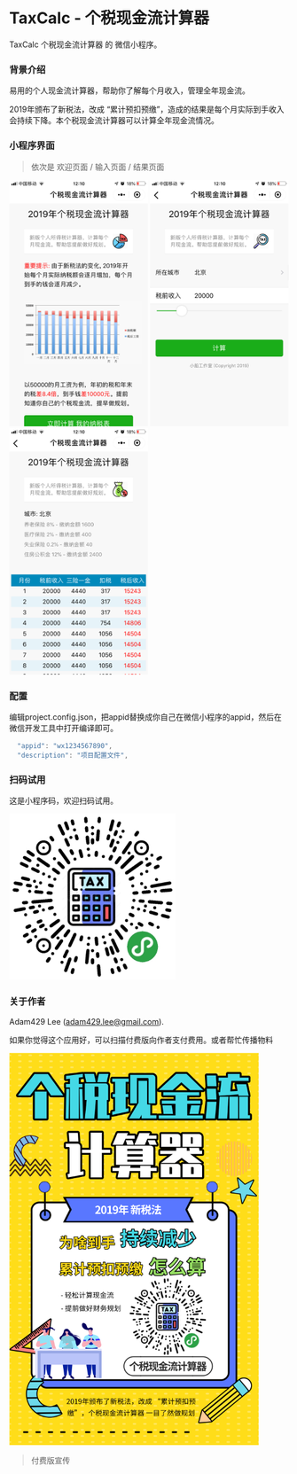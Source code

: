 # TaxCalc - 个税现金流计算器

TaxCalc 个税现金流计算器 的 微信小程序。

### 背景介绍

易用的个人现金流计算器，帮助你了解每个月收入，管理全年现金流。

2019年颁布了新税法，改成 “累计预扣预缴”，造成的结果是每个月实际到手收入会持续下降。本个税现金流计算器可以计算全年现金流情况。

### 小程序界面

> 依次是 欢迎页面 / 输入页面 / 结果页面

<p float="left">
  <img src="github_img/Page1.png" width="250" style="display:inline">
  <img src="github_img/Page2.png" width="250" style="display:inline">
  <img src="github_img/Page3.png" width="250" style="display:inline">
</p>

### 配置

编辑project.config.json，把appid替换成你自己在微信小程序的appid，然后在微信开发工具中打开编译即可。

```javascript
  "appid": "wx1234567890",
  "description": "项目配置文件",
```

### 扫码试用

这是小程序码，欢迎扫码试用。

<img src="github_img/2200.png" width="300">


### 关于作者

Adam429 Lee (adam429.lee@gmail.com). 

如果你觉得这个应用好，可以扫描付费版向作者支付费用。或者帮忙传播物料

<img src="github_img/物料2201.png" width="450">

> 付费版宣传
